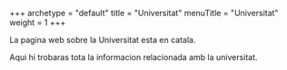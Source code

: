 +++
archetype = "default"
title = "Universitat"
menuTitle = "Universitat"
weight = 1
+++

La pagina web sobre la Universitat esta en catala.

Aqui hi trobaras tota la informacion relacionada amb la universitat.
